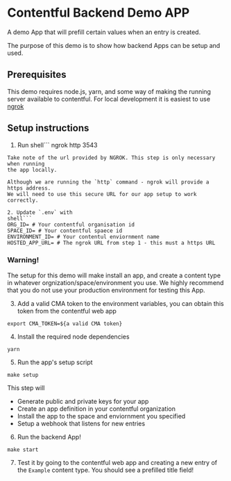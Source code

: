 # Contentful Backend Demo APP

A demo App that will prefill certain values when an entry is created.

The purpose of this demo is to show how backend Apps can be setup and used.


## Prerequisites
This demo requires node.js, yarn, and some way of making the running server
available to contentful. For local development it is easiest to use
[ngrok](https://ngrok.com/)

## Setup instructions

1. Run
shell```
ngrok http 3543
```
Take note of the url provided by NGROK. This step is only necessary when running
the app locally.

Although we are running the `http` command - ngrok will provide a https address.
We will need to use this secure URL for our app setup to work correctly.

2. Update `.env` with
shell```
ORG_ID= # Your contentful organisation id
SPACE_ID= # Your contentful spaece id
ENVIRONMENT_ID= # Your contentul enviornment name
HOSTED_APP_URL= # The ngrok URL from step 1 - this must a https URL
```

### Warning!
The setup for this demo will make install an app, and create a content type in
whatever orgnization/space/environment you use. We highly recommend that you do
not use your production environment for testing this App.

3. Add a valid CMA token to the environment variables, you can obtain this token
   from the contentful web app

```shell
export CMA_TOKEN=${a valid CMA token}
```

4. Install the required node dependencies
```shell
yarn
```

5. Run the app's setup script

```shell
make setup
```
This step will
* Generate public and private keys for your app
* Create an app definition in your contentful organization
* Install the app to the space and enviornment you specified
* Setup a webhook that listens for new entries

6. Run the backend App!
```shell
make start
```

7. Test it by going to the contentful web app and creating a new entry of the
   `Example` content type. You should see a prefilled title field!


